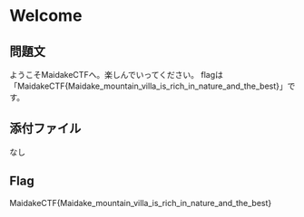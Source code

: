 # Welcome

## 問題文
ようこそMaidakeCTFへ。楽しんでいってください。
flagは「MaidakeCTF{Maidake_mountain_villa_is_rich_in_nature_and_the_best}」です。

## 添付ファイル
なし

## Flag
MaidakeCTF{Maidake_mountain_villa_is_rich_in_nature_and_the_best}